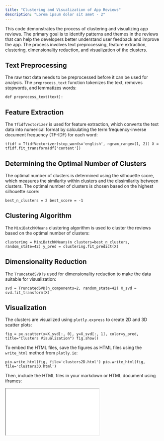 ```yaml
---
title: "Clustering and Visualization of App Reviews"
description: "Lorem ipsum dolor sit amet - 2"
---
```


This code demonstrates the process of clustering and visualizing app reviews. The primary goal is to identify patterns and themes in the reviews that can help the developers better understand user feedback and improve the app. The process involves text preprocessing, feature extraction, clustering, dimensionality reduction, and visualization of the clusters.

## Text Preprocessing

The raw text data needs to be preprocessed before it can be used for analysis. The `preprocess_text` function tokenizes the text, removes stopwords, and lemmatizes words:

`def preprocess_text(text):`

## Feature Extraction

The `TfidfVectorizer` is used for feature extraction, which converts the text data into numerical format by calculating the term frequency-inverse document frequency (TF-IDF) for each word:

`tfidf = TfidfVectorizer(stop_words='english', ngram_range=(1, 2))
X = tfidf.fit_transform(df['content'])`

## Determining the Optimal Number of Clusters

The optimal number of clusters is determined using the silhouette score, which measures the similarity within clusters and the dissimilarity between clusters. The optimal number of clusters is chosen based on the highest silhouette score:

`best_n_clusters = 2
best_score = -1`

## Clustering Algorithm

The `MiniBatchKMeans` clustering algorithm is used to cluster the reviews based on the optimal number of clusters:

`clustering = MiniBatchKMeans(n_clusters=best_n_clusters, random_state=42)
y_pred = clustering.fit_predict(X)`

## Dimensionality Reduction

The `TruncatedSVD` is used for dimensionality reduction to make the data suitable for visualization:

`svd = TruncatedSVD(n_components=2, random_state=42)
X_svd = svd.fit_transform(X)`

## Visualization

The clusters are visualized using `plotly.express` to create 2D and 3D scatter plots:

`fig = px.scatter(x=X_svd[:, 0], y=X_svd[:, 1], color=y_pred, title="Clusters Visualization")
fig.show()`

To embed the HTML files, save the figures as HTML files using the `write_html` method from `plotly.io`:

`pio.write_html(fig, file='clusters2D.html')
pio.write_html(fig, file='clusters3D.html')`

Then, include the HTML files in your markdown or HTML document using iframes:

<iframe
  src="/App-Analytics/clusters2D.html"
></iframe>

<!-- <iframe
  src="https://codepen.io/team/codepen/embed/preview/PNaGbb"
  style="width:100%; height:300px;"
></iframe> -->
